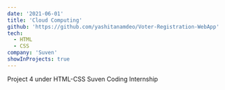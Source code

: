 ```yaml
---
date: '2021-06-01'
title: 'Cloud Computing'
github: 'https://github.com/yashitanamdeo/Voter-Registration-WebApp'
tech:
  - HTML
  - CSS
company: 'Suven'
showInProjects: true
---
```


Project 4 under HTML-CSS Suven Coding Internship
